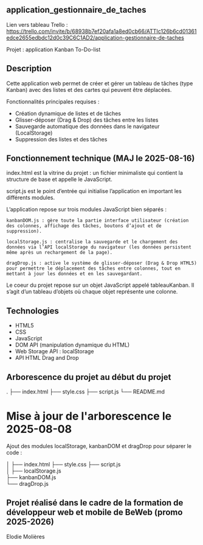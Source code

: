 ## application_gestionnaire_de_taches

Lien vers tableau Trello : https://trello.com/invite/b/68938b7ef20afa1a8ed0cb66/ATTIc126b6cd01361edce2655edbdc12d0c39C6C1AD2/application-gestionnaire-de-taches

Projet : application Kanban To-Do-list

## Description

Cette application web permet de créer et gérer un tableau de tâches (type Kanban) avec des listes et des cartes qui peuvent être déplacées.

Fonctionnalités principales requises :

- Création dynamique de listes et de tâches
- Glisser-déposer (Drag & Drop) des tâches entre les listes
- Sauvegarde automatique des données dans le navigateur (LocalStorage)
- Suppression des listes et des tâches

## Fonctionnement technique (MAJ le 2025-08-16)

index.html est la vitrine du projet : un fichier minimaliste qui contient la structure de base et appelle le JavaScript.

script.js est le point d’entrée qui initialise l’application en important les différents modules.

L’application repose sur trois modules JavaScript bien séparés :

    kanbanDOM.js : gère toute la partie interface utilisateur (création des colonnes, affichage des tâches, boutons d’ajout et de suppression).

    localStorage.js : centralise la sauvegarde et le chargement des données via l’API localStorage du navigateur (les données persistent même après un rechargement de la page).

    dragDrop.js : active le système de glisser-déposer (Drag & Drop HTML5) pour permettre le déplacement des tâches entre colonnes, tout en mettant à jour les données et en les sauvegardant.

Le coeur du projet repose sur un objet JavaScript appelé tableauKanban. Il s’agit d’un tableau d’objets où chaque objet représente une colonne.

## Technologies

- HTML5
- CSS
- JavaScript
- DOM API (manipulation dynamique du HTML)
- Web Storage API : localStorage
- API HTML Drag and Drop

## Arborescence du projet au début du projet

.
├── index.html
├── style.css
├── script.js
└── README.md

# Mise à jour de l'arborescence le 2025-08-08

Ajout des modules localStorage, kanbanDOM et dragDrop pour séparer le code :

│
├── index.html
├── style.css
├── script.js  
│
├── localStorage.js  
├── kanbanDOM.js  
└── dragDrop.js

## Projet réalisé dans le cadre de la formation de développeur web et mobile de BeWeb (promo 2025-2026)

Elodie Molières
